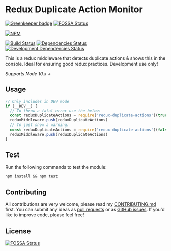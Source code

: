 # Redux Duplicate Action Monitor

[![Greenkeeper badge](https://badges.greenkeeper.io/daviemakz/redux-duplicate-actions.svg)](https://greenkeeper.io/)
[![FOSSA Status](https://app.fossa.io/api/projects/git%2Bgithub.com%2Fdaviemakz%2Fredux-duplicate-actions.svg?type=shield)](https://app.fossa.io/projects/git%2Bgithub.com%2Fdaviemakz%2Fredux-duplicate-actions?ref=badge_shield)

[![NPM](https://nodei.co/npm/redux-duplicate-actions.png?compact=true)](https://www.npmjs.com/package/redux-duplicate-actions)  

[![Build Status](https://travis-ci.org/daviemakz/redux-duplicate-actions.svg?branch=master)](https://travis-ci.org/daviemakz/redux-duplicate-actions)
[![Dependencies Status](https://david-dm.org/daviemakz/redux-duplicate-actions/status.svg)](https://david-dm.org/daviemakz/redux-duplicate-actions)
[![Development Dependencies Status](https://david-dm.org/daviemakz/redux-duplicate-actions/dev-status.svg)](https://david-dm.org/daviemakz/redux-duplicate-actions?type=dev)

This is a redux middleware that detects duplicate actions &amp; shows this in the console. Ideal for ensuring good redux practices. Development use only!

*Supports Node 10.x +*  

## Usage

```js
// Only includes in DEV mode
if (__DEV__) {
  // To throw a fatal error use the below:
  const reduxDuplicateActions = require('redux-duplicate-actions')(true)
  reduxMiddleware.push(reduxDuplicateActions)
  // To just show a warning:
  const reduxDuplicateActions = require('redux-duplicate-actions')(false)
  reduxMiddleware.push(reduxDuplicateActions)
}
```

## Test

Run the following commands to test the module:

`npm install && npm test`

## Contributing

All contributions are very welcome, please read my [CONTRIBUTING.md](https://github.com/daviemakz/redux-duplicate-actions/blob/master/CONTRIBUTING.md) first. You can submit any ideas as [pull requests](https://github.com/daviemakz/redux-duplicate-actions/pulls) or as [GitHub issues](https://github.com/daviemakz/redux-duplicate-actions/issues). If you'd like to improve code, please feel free!


## License
[![FOSSA Status](https://app.fossa.io/api/projects/git%2Bgithub.com%2Fdaviemakz%2Fredux-duplicate-actions.svg?type=large)](https://app.fossa.io/projects/git%2Bgithub.com%2Fdaviemakz%2Fredux-duplicate-actions?ref=badge_large)
